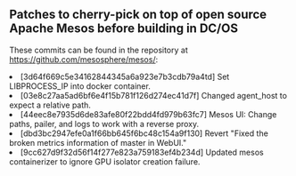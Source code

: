 <h2>Patches to cherry-pick on top of open source Apache Mesos before building in DC/OS</h2>

These commits can be found in the repository at <a href="https://github.com/mesosphere/mesos/">https://github.com/mesosphere/mesos/</a>:

<li>[3d64f669c5e34162844345a6a923e7b3cdb79a4td] Set LIBPROCESS_IP into docker container.
<li>[03e8c27aa5ad6bf6e4f15b781f126d274ec41d7f] Changed agent_host to expect a relative path.
<li>[44eec8e7935d6de83afe80f22bdd4fd979b63fc7] Mesos UI: Change paths, pailer, and logs to work with a reverse proxy.
<li>[dbd3bc2947efe0a1f66bb645f6bc48c154a9f130] Revert "Fixed the broken metrics information of master in WebUI."
<li>[9cc627d9f32d56f14f277e823a759183ef4b234d] Updated mesos containerizer to ignore GPU isolator creation failure.

